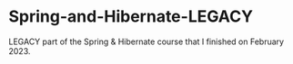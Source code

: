 # Spring-and-Hibernate-LEGACY

LEGACY part of the Spring & Hibernate course that I finished on February 2023.
